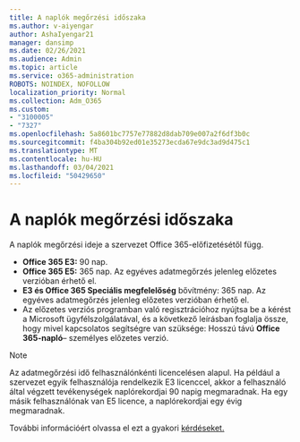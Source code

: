 ```yaml
---
title: A naplók megőrzési időszaka
ms.author: v-aiyengar
author: AshaIyengar21
manager: dansimp
ms.date: 02/26/2021
ms.audience: Admin
ms.topic: article
ms.service: o365-administration
ROBOTS: NOINDEX, NOFOLLOW
localization_priority: Normal
ms.collection: Adm_O365
ms.custom:
- "3100005"
- "7327"
ms.openlocfilehash: 5a8601bc7757e77882d8dab709e007a2f6df3b0c
ms.sourcegitcommit: f4ba304b92ed01e35273ecda67e9dc3ad9d475c1
ms.translationtype: MT
ms.contentlocale: hu-HU
ms.lasthandoff: 03/04/2021
ms.locfileid: "50429650"
---
```

# <a name="about-audit-logs-retention-periods"></a>A naplók megőrzési időszaka

A naplók megőrzési ideje a szervezet Office 365-előfizetésétől függ.

- **Office 365 E3:** 90 nap.
- **Office 365 E5:** 365 nap. Az egyéves adatmegőrzés jelenleg előzetes verzióban érhető el.
- **E3 és Office 365 Speciális megfelelőség** bővítmény: 365 nap. Az egyéves adatmegőrzés jelenleg előzetes verzióban érhető el.
- Az előzetes verziós programban való regisztrációhoz nyújtsa be a kérést a Microsoft ügyfélszolgálatával, és a következő leírásban foglalja össze, hogy mivel kapcsolatos segítségre van szüksége: Hosszú távú **Office 365-napló**– személyes előzetes verzió.
> [!NOTE]
> Az adatmegőrzési idő felhasználónkénti licencelésen alapul. Ha például a szervezet egyik felhasználója rendelkezik E3 licenccel, akkor a felhasználó által végzett tevékenységek naplórekordjai 90 napig megmaradnak. Ha egy másik felhasználónak van E5 licence, a naplórekordjai egy évig megmaradnak.

További információért olvassa el ezt a gyakori [kérdéseket.](https://go.microsoft.com/fwlink/?linkid=2115336)
